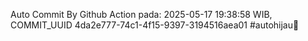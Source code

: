 Auto Commit By Github Action pada: 2025-05-17 19:38:58 WIB, COMMIT_UUID 4da2e777-74c1-4f15-9397-3194516aea01 #autohijau🗿
